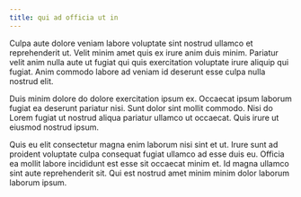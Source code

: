 ```yaml
---
title: qui ad officia ut in
---
```


Culpa aute dolore veniam labore voluptate sint nostrud ullamco et reprehenderit ut. Velit minim amet quis ex irure anim duis minim. Pariatur velit anim nulla aute ut fugiat qui quis exercitation voluptate irure aliquip qui fugiat. Anim commodo labore ad veniam id deserunt esse culpa nulla nostrud elit.

Duis minim dolore do dolore exercitation ipsum ex. Occaecat ipsum laborum fugiat ea deserunt pariatur nisi. Sunt dolor sint mollit commodo. Nisi do Lorem fugiat ut nostrud aliqua pariatur ullamco ut occaecat. Quis irure ut eiusmod nostrud ipsum.

Quis eu elit consectetur magna enim laborum nisi sint et ut. Irure sunt ad proident voluptate culpa consequat fugiat ullamco ad esse duis eu. Officia ea mollit labore incididunt est esse sit occaecat minim et. Id magna ullamco sint aute reprehenderit sit. Qui est nostrud amet minim minim dolor laborum laborum ipsum.